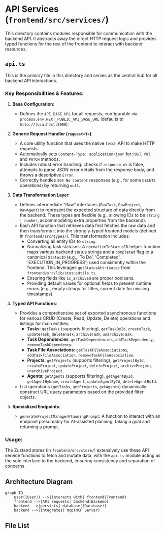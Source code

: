 # API Services (`frontend/src/services/`)

This directory contains modules responsible for communication with the backend API. It abstracts away the direct HTTP request logic and provides typed functions for the rest of the frontend to interact with backend resources.

## `api.ts`

This is the primary file in this directory and serves as the central hub for all backend API interactions.

### Key Responsibilities & Features:

1.  **Base Configuration**:

    - Defines the `API_BASE_URL` for all requests, configurable via `process.env.NEXT_PUBLIC_API_BASE_URL` (defaults to `http://localhost:8000`).

2.  **Generic Request Handler (`request<T>`)**:

    - A core utility function that uses the native `fetch` API to make HTTP requests.
    - Automatically sets `Content-Type: application/json` for `POST`, `PUT`, and `PATCH` methods.
    - Includes robust error handling: checks if `response.ok` is false, attempts to parse JSON error details from the response body, and throws a descriptive `Error`.
    - Correctly handles `204 No Content` responses (e.g., for some `DELETE` operations) by returning `null`.

3.  **Data Transformation Layer**:

    - Defines intermediate "Raw" interfaces (`RawTask`, `RawProject`, `RawAgent`) to represent the expected structure of data directly from the backend. These types are flexible (e.g., allowing IDs to be `string | number`, accommodating extra properties from the backend).
    - Each API function that retrieves data first fetches the raw data and then transforms it into the strongly-typed frontend models (defined in `frontend/src/types/`). This transformation includes:
      - Converting all entity IDs to `string`.
      - Normalizing task statuses: A `normalizeToStatusID` helper function maps various backend status strings and a `completed` flag to a canonical `StatusID` (e.g., 'To Do', 'Completed', 'EXECUTION_IN_PROGRESS') used consistently within the frontend. This leverages `getStatusAttributes` from `frontend/src/lib/statusUtils.ts`.
      - Ensuring fields like `is_archived` are proper booleans.
      - Providing default values for optional fields to prevent runtime errors (e.g., empty strings for titles, current date for missing timestamps).

4.  **Typed API Functions**:

    - Provides a comprehensive set of exported asynchronous functions for various CRUD (Create, Read, Update, Delete) operations and listings for main entities:
      - **Tasks**: `getTasks` (supports filtering), `getTaskById`, `createTask`, `updateTask`, `deleteTask`, `archiveTask`, `unarchiveTask`.
      - **Task Dependencies**: `getTaskDependencies`, `addTaskDependency`, `removeTaskDependency`.
      - **Task File Associations**: `getTaskFileAssociations`, `addTaskFileAssociation`, `removeTaskFileAssociation`.
      - **Projects**: `getProjects` (supports filtering), `getProjectById`, `createProject`, `updateProject`, `deleteProject`, `archiveProject`, `unarchiveProject`.
      - **Agents**: `getAgents` (supports filtering), `getAgentById`, `getAgentByName`, `createAgent`, `updateAgentById`, `deleteAgentById`.
    - List operations (`getTasks`, `getProjects`, `getAgents`) dynamically construct URL query parameters based on the provided filter objects.

5.  **Specialized Endpoints**:
    - `generateProjectManagerPlanningPrompt`: A function to interact with an endpoint presumably for AI-assisted planning, taking a goal and returning a prompt.

### Usage:

The Zustand stores (in `frontend/src/store/`) extensively use these API service functions to fetch and mutate data, with the `api.ts` module acting as the sole interface to the backend, ensuring consistency and separation of concerns.

## Architecture Diagram
```mermaid
graph TD
    user((User)) -->|interacts with| frontend(Frontend)
    frontend -->|API requests| backend(Backend)
    backend -->|persists| database[(Database)]
    backend -->|integrates| mcp(MCP Server)
```

<!-- File List Start -->
## File List


<!-- File List End -->

